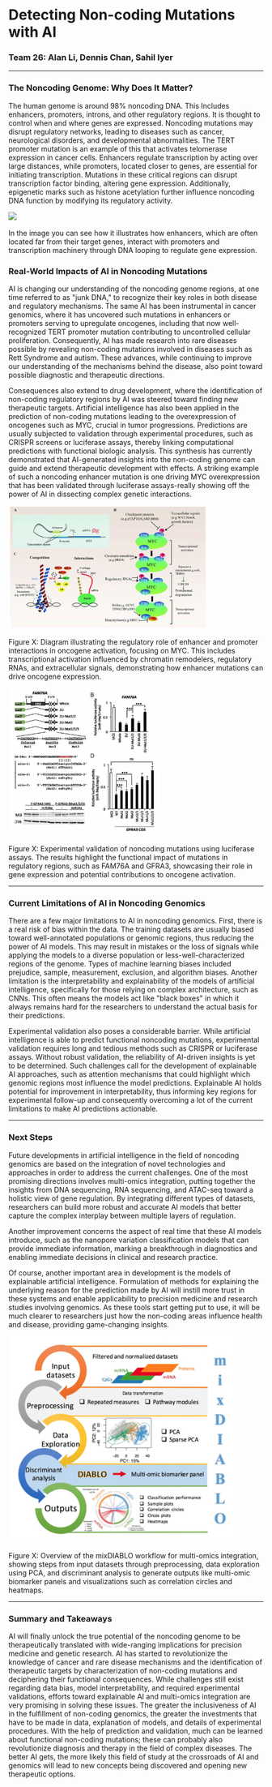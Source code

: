 # Detecting Non-coding Mutations with AI
### Team 26: Alan Li, Dennis Chan, Sahil Iyer

---
### The Noncoding Genome: Why Does It Matter?

The human genome is around 98% noncoding DNA. This Includes enhancers, promoters, introns, and other regulatory regions. It is thought to control when and where genes are expressed. Noncoding mutations may disrupt regulatory networks, leading to diseases such as cancer, neurological disorders, and developmental abnormalities. The TERT promoter mutation is an example of this that activates telomerase expression in cancer cells. Enhancers regulate transcription by acting over large distances, while promoters, located closer to genes, are essential for initiating transcription. Mutations in these critical regions can disrupt transcription factor binding, altering gene expression. Additionally, epigenetic marks such as histone acetylation further influence noncoding DNA function by modifying its regulatory activity.

![](image)

In the image you can see how it illustrates how enhancers, which are often located far from their target genes, interact with promoters and transcription machinery through DNA looping to regulate gene expression.


### Real-World Impacts of AI in Noncoding Mutations

AI is changing our understanding of the noncoding genome regions, at one time referred to as "junk DNA," to recognize their key roles in both disease and regulatory mechanisms. The same AI has been instrumental in cancer genomics, where it has uncovered such mutations in enhancers or promoters serving to upregulate oncogenes, including that now well-recognized TERT promoter mutation contributing to uncontrolled cellular proliferation. Consequently, AI has made research into rare diseases possible by revealing non-coding mutations involved in diseases such as Rett Syndrome and autism. These advances, while continuing to improve our understanding of the mechanisms behind the disease, also point toward possible diagnostic and therapeutic directions.

Consequences also extend to drug development, where the identification of non-coding regulatory regions by AI was steered toward finding new therapeutic targets. Artificial intelligence has also been applied in the prediction of non-coding mutations leading to the overexpression of oncogenes such as MYC, crucial in tumor progressions. Predictions are usually subjected to validation through experimental procedures, such as CRISPR screens or luciferase assays, thereby linking computational predictions with functional biologic analysis. This synthesis has currently demonstrated that AI-generated insights into the non-coding genome can guide and extend therapeutic development with effects.
A striking example of such a noncoding enhancer mutation is one driving MYC overexpression that has been validated through luciferase assays-really showing off the power of AI in dissecting complex genetic interactions.

![](image9.1.jpg)

Figure X: Diagram illustrating the regulatory role of enhancer and promoter interactions in oncogene activation, focusing on MYC. This includes transcriptional activation influenced by chromatin remodelers, regulatory RNAs, and extracellular signals, demonstrating how enhancer mutations can drive oncogene expression.

![](image9.2.jpg)

Figure X: Experimental validation of noncoding mutations using luciferase assays. The results highlight the functional impact of mutations in regulatory regions, such as FAM76A and GFRA3, showcasing their role in gene expression and potential contributions to oncogene activation.

---

### Current Limitations of AI in Noncoding Genomics

There are a few major limitations to AI in noncoding genomics. First, there is a real risk of bias within the data. The training datasets are usually biased toward well-annotated populations or genomic regions, thus reducing the power of AI models. This may result in mistakes or the loss of signals while applying the models to a diverse population or less-well-characterized regions of the genome. Types of machine learning biases included prejudice, sample, measurement, exclusion, and algorithm biases. Another limitation is the interpretability and explainability of the models of artificial intelligence, specifically for those relying on complex architecture, such as CNNs. This often means the models act like "black boxes" in which it always remains hard for the researchers to understand the actual basis for their predictions.

Experimental validation also poses a considerable barrier. While artificial intelligence is able to predict functional noncoding mutations, experimental validation requires long and tedious methods such as CRISPR or luciferase assays. Without robust validation, the reliability of AI-driven insights is yet to be determined. Such challenges call for the development of explainable AI approaches, such as attention mechanisms that could highlight which genomic regions most influence the model predictions. Explainable AI holds potential for improvement in interpretability, thus informing key regions for experimental follow-up and consequently overcoming a lot of the current limitations to make AI predictions actionable.

---

### Next Steps

Future developments in artificial intelligence in the field of noncoding genomics are based on the integration of novel technologies and approaches in order to address the current challenges. One of the most promising directions involves multi-omics integration, putting together the insights from DNA sequencing, RNA sequencing, and ATAC-seq toward a holistic view of gene regulation. By integrating different types of datasets, researchers can build more robust and accurate AI models that better capture the complex interplay between multiple layers of regulation.

Another improvement concerns the aspect of real time that these AI models introduce, such as the nanopore variation classification models that can provide immediate information, marking a breakthrough in diagnostics and enabling immediate decisions in clinical and research practice.

Of course, another important area in development is the models of explainable artificial intelligence. Formulation of methods for explaining the underlying reason for the prediction made by AI will instill more trust in these systems and enable applicability to precision medicine and research studies involving genomics. As these tools start getting put to use, it will be much clearer to researchers just how the non-coding areas influence health and disease, providing game-changing insights.

![](image11.1.jpg) 

Figure X: Overview of the mixDIABLO workflow for multi-omics integration, showing steps from input datasets through preprocessing, data exploration using PCA, and discriminant analysis to generate outputs like multi-omic biomarker panels and visualizations such as correlation circles and heatmaps.

---

### Summary and Takeaways 

AI will finally unlock the true potential of the noncoding genome to be therapeutically translated with wide-ranging implications for precision medicine and genetic research. AI has started to revolutionize the knowledge of cancer and rare disease mechanisms and the identification of therapeutic targets by characterization of non-coding mutations and deciphering their functional consequences. While challenges still exist regarding data bias, model interpretability, and required experimental validations, efforts toward explainable AI and multi-omics integration are very promising in solving these issues. The greater the inclusiveness of AI in the fulfillment of non-coding genomics, the greater the investments that have to be made in data, explanation of models, and details of experimental procedures. With the help of prediction and validation, much can be learned about functional non-coding mutations; these can probably also revolutionize diagnosis and therapy in the field of complex diseases. The better AI gets, the more likely this field of study at the crossroads of AI and genomics will lead to new concepts being discovered and opening new therapeutic options.
